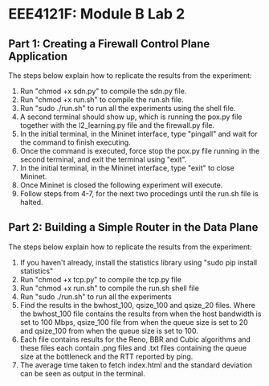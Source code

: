 # EEE4121F: Module B Lab 2
## Part 1: Creating a Firewall Control Plane Application
The steps below explain how to replicate the results from the experiment:
1. Run "chmod +x sdn.py" to compile the sdn.py file.
2. Run "chmod +x run.sh" to compile the run.sh file.
3. Run "sudo ./run.sh" to run all the experiments using the shell file.
4. A second terminal should show up, which is running the pox.py file together with the l2_learning.py file and the firewall.py file.
5. In the initial terminal, in the Mininet interface, type "pingall" and wait for the command to finish executing.
6. Once the command is executed, force stop the pox.py file running in the second terminal, and exit the terminal using "exit".
7. In the initial terminal, in the Mininet interface, type "exit" to close Mininet.
8. Once Mininet is closed the following experiment will execute.
9. Follow steps from 4-7, for the next two procedings until the run.sh file is halted.

## Part 2: Building a Simple Router in the Data Plane
The steps below explain how to replicate the results from the experiment:

1. If you haven't already, install the statistics library using "sudo pip install statistics"
2. Run "chmod +x tcp.py" to compile the tcp.py file
3. Run "chmod +x run.sh" to compile the run.sh shell file
4. Run "sudo ./run.sh" to run all the experiments
5. Find the results in the bwhost_100, qsize_100 and qsize_20 files. Where the bwhost_100 file contains the results from when the host bandwidth is set to 100 Mbps, qsize_100 file from when the queue size is set to 20 and qsize_100 from when the queue size is set to 100.
6. Each file contains results for the Reno, BBR and Cubic algorithms and these files each contain .png files and .txt files containing the queue size at the bottleneck and the RTT reported by ping.
7. The average time taken to fetch index.html and the standard deviation can be seen as output in the terminal.
